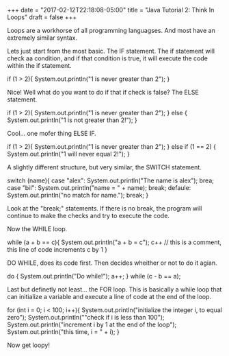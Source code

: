 +++
date = "2017-02-12T22:18:08-05:00"
title = "Java Tutorial 2: Think In Loops"
draft = false
+++

Loops are a workhorse of all programming languagses.  And most have an extremely similar syntax.

Lets just start from the most basic.  The IF statement.  The if statement will check aa condition, and if that condition is true, it will execute the code within the if statement.

if (1 > 2){
    System.out.println("1 is never greater than 2");
}

Nice! Well what do you want to do if that if check is false?  The ELSE statement.

if (1 > 2){
    System.out.println("1 is never greater than 2");
} else {
    System.out.println("1 is not greater than 2!");
}

Cool... one mofer thing ELSE IF.

if (1 > 2){
    System.out.println("1 is never greater than 2");
} else if (1 == 2) {
    System.out.println("1 will never equal 2!");
}

A slightly different structure, but very similar, the SWITCH statement.  

switch (name){
    case "alex":
        System.out.println("The name is alex");
        brea;
    case "bil":
        System.out.println("name = " + name);
        break;
    defaule:
        System.out.println("no match for name.");
        break;
}

Look at the "break;" statements.  If there is no break, the program will continue to make the checks and try to execute the code.

Now the WHILE loop.

while (a + b == c){
    System.out.println("a + b = c");
    c++ // this is a comment, this line of code increments c by 1
}

DO WHILE, does its code first.  Then decides wheither or not to do it agian.

do {
    System.out.println("Do while!");
    a++;
} while (c - b == a);

Last but definetly not least... the FOR loop.  This is basically a while loop that can initialize a variable and execute a line of code at the end of the loop.

for (int i = 0; i < 100; i++){
    System.out.println("initialize the integer i, to equal zero");
    System.out.println(""check if i is less than 100");
    System.out.println("increment i by 1 at the end of the loop");
    System.out.println("this time, i = " + i);
}

Now get loopy!
